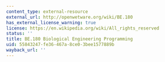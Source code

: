 ```yaml
---
content_type: external-resource
external_url: http://openwetware.org/wiki/BE.180
has_external_license_warning: true
license: https://en.wikipedia.org/wiki/All_rights_reserved
status: ''
title: BE.180 Biological Engineering Programming
uid: 55843247-fe36-467a-8ce0-3bee1577889b
wayback_url: ''
---
```


